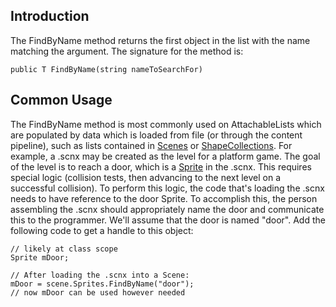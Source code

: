 ## Introduction

The FindByName method returns the first object in the list with the name matching the argument. The signature for the method is:

    public T FindByName(string nameToSearchFor)

## Common Usage

The FindByName method is most commonly used on AttachableLists which are populated by data which is loaded from file (or through the content pipeline), such as lists contained in [Scenes](/frb/docs/index.php?title=FlatRedBall.Scene.md "FlatRedBall.Scene") or [ShapeCollections](/frb/docs/index.php?title=FlatRedBall.Math.Geometry.ShapeCollection.md "FlatRedBall.Math.Geometry.ShapeCollection"). For example, a .scnx may be created as the level for a platform game. The goal of the level is to reach a door, which is a [Sprite](/frb/docs/index.php?title=FlatRedBall.Sprite.md "FlatRedBall.Sprite") in the .scnx. This requires special logic (collision tests, then advancing to the next level on a successful collision). To perform this logic, the code that's loading the .scnx needs to have reference to the door Sprite. To accomplish this, the person assembling the .scnx should appropriately name the door and communicate this to the programmer. We'll assume that the door is named "door". Add the following code to get a handle to this object:

    // likely at class scope
    Sprite mDoor;

    // After loading the .scnx into a Scene:
    mDoor = scene.Sprites.FindByName("door");
    // now mDoor can be used however needed
